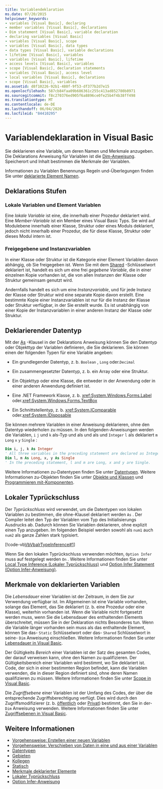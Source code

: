 ```yaml
---
title: Variablendeklaration
ms.date: 07/20/2015
helpviewer_keywords:
- variables [Visual Basic], declaring
- member variables [Visual Basic], declarations
- Dim statement [Visual Basic], variable declaration
- declaring variables [Visual Basic]
- variables [Visual Basic], scope
- variables [Visual Basic], data types
- data types [Visual Basic], variable declarations
- lifetime [Visual Basic], variables
- variables [Visual Basic], lifetime
- access levels [Visual Basic], variables
- scope [Visual Basic], declaration statements
- variables [Visual Basic], access level
- local variables [Visual Basic], declarations
- scope [Visual Basic], variables
ms.assetid: d8f10226-92b1-480f-9f53-df377b2d7e15
ms.openlocfilehash: 587cb84faa09b686361c255c413ad852780b8971
ms.sourcegitcommit: f8c270376ed905f6a8896ce0fe25b4f4b38ff498
ms.translationtype: MT
ms.contentlocale: de-DE
ms.lasthandoff: 06/04/2020
ms.locfileid: "84410295"
---
```

# <a name="variable-declaration-in-visual-basic"></a>Variablendeklaration in Visual Basic
Sie deklarieren eine Variable, um deren Namen und Merkmale anzugeben. Die Deklarations Anweisung für Variablen ist die [Dim-Anweisung](../../../language-reference/statements/dim-statement.md). Speicherort und Inhalt bestimmen die Merkmale der Variablen.  
  
 Informationen zu Variablen Benennungs Regeln und-Überlegungen finden Sie unter [deklarierte Element Namen](../declared-elements/declared-element-names.md).  
  
## <a name="declaration-levels"></a>Deklarations Stufen  
  
### <a name="local-and-member-variables"></a>Lokale Variablen und Element Variablen  
 Eine *lokale Variable* ist eine, die innerhalb einer Prozedur deklariert wird. Eine *Member-Variable* ist ein Member eines Visual Basic Typs. Sie wird auf Modulebene innerhalb einer Klasse, Struktur oder eines Moduls deklariert, jedoch nicht innerhalb einer Prozedur, die für diese Klasse, Struktur oder dieses Modul intern ist.  
  
### <a name="shared-and-instance-variables"></a>Freigegebene und Instanzvariablen  
 In einer Klasse oder Struktur ist die Kategorie einer Element Variablen davon abhängig, ob Sie freigegeben ist. Wenn Sie mit dem [Shared](../../../language-reference/modifiers/shared.md) -Schlüsselwort deklariert ist, handelt es sich um eine frei *gegebene Variable*, die in einer einzelnen Kopie vorhanden ist, die von allen Instanzen der Klasse oder Struktur gemeinsam genutzt wird.  
  
 Andernfalls handelt es sich um eine *Instanzvariable*, und für jede Instanz der Klasse oder Struktur wird eine separate Kopie davon erstellt. Eine bestimmte Kopie einer Instanzvariablen ist nur für die Instanz der Klasse oder Struktur verfügbar, in der Sie erstellt wurde. Es ist unabhängig von einer Kopie der Instanzvariablen in einer anderen Instanz der Klasse oder Struktur.  
  
## <a name="declaring-data-type"></a>Deklarierender Datentyp  
 Mit der [As](../../../language-reference/statements/as-clause.md) -Klausel in der Deklarations Anweisung können Sie den Datentyp oder Objekttyp der Variablen definieren, die Sie deklarieren. Sie können einen der folgenden Typen für eine Variable angeben:  
  
- Ein grundlegender Datentyp, z. b. `Boolean` , `Long` oder.`Decimal`  
  
- Ein zusammengesetzter Datentyp, z. b. ein Array oder eine Struktur.  
  
- Ein Objekttyp oder eine Klasse, die entweder in der Anwendung oder in einer anderen Anwendung definiert ist.  
  
- Eine .NET Framework Klasse, z. b. <xref:System.Windows.Forms.Label> oder.<xref:System.Windows.Forms.TextBox>  
  
- Ein Schnittstellentyp, z. b. <xref:System.IComparable> oder.<xref:System.IDisposable>  
  
 Sie können mehrere Variablen in einer Anweisung deklarieren, ohne den Datentyp wiederholen zu müssen. In den folgenden-Anweisungen werden die Variablen, `i` `j` und `k` als-Typ und als und als und `Integer` `l` als deklariert `m` `Long` `x` `y` `Single` :  
  
```vb  
Dim i, j, k As Integer  
' All three variables in the preceding statement are declared as Integer.  
Dim l, m As Long, x, y As Single  
' In the preceding statement, l and m are Long, x and y are Single.  
```  
  
 Weitere Informationen zu-Datentypen finden Sie unter [Datentypen](../data-types/index.md). Weitere Informationen zu-Objekten finden Sie unter [Objekte und Klassen](../objects-and-classes/index.md) und [Programmieren mit-Komponenten](https://docs.microsoft.com/previous-versions/visualstudio/visual-studio-2013/0ffkdtkf(v=vs.120)).  
  
## <a name="local-type-inference"></a>Lokaler Typrückschluss  
 Der *Typrückschluss* wird verwendet, um die Datentypen von lokalen Variablen zu bestimmen, die ohne-Klausel deklariert werden `As` . Der Compiler leitet den Typ der Variablen vom Typ des Initialisierungs Ausdrucks ab. Dadurch können Sie Variablen deklarieren, ohne explizit einen Typ anzugeben. Im folgenden Beispiel werden sowohl als `num1` auch `num2` als ganze Zahlen stark typisiert.  
  
 [!code-vb[VbVbalrTypeInference#1](~/samples/snippets/visualbasic/VS_Snippets_VBCSharp/VbVbalrTypeInference/VB/Class1.vb#1)]  
  
 Wenn Sie den lokalen Typrückschluss verwenden möchten, `Option Infer` muss auf festgelegt werden `On` . Weitere Informationen finden Sie unter [Local Type Inference (Lokaler Typrückschluss)](local-type-inference.md) und [Option Infer Statement (Option Infer-Anweisung)](../../../language-reference/statements/option-infer-statement.md).  
  
## <a name="characteristics-of-declared-variables"></a>Merkmale von deklarierten Variablen  
 Die *Lebensdauer* einer Variablen ist der Zeitraum, in dem Sie zur Verwendung verfügbar ist. Im Allgemeinen ist eine Variable vorhanden, solange das Element, das Sie deklariert (z. b. eine Prozedur oder eine Klasse), weiterhin vorhanden ist. Wenn die Variable nicht fortgesetzt werden muss, wenn Sie die Lebensdauer des enthaltenden Elements überschreitet, müssen Sie in der Deklaration nichts Besonderes tun. Wenn die Variable länger vorhanden sein muss als das enthaltende Element, können Sie das- `Static` Schlüsselwort oder das- `Shared` Schlüsselwort in seine- `Dim` Anweisung einschließen. Weitere Informationen finden Sie unter [Lebensdauer in Visual Basic](../declared-elements/lifetime.md).  
  
 Der Gültigkeits *Bereich* einer Variablen ist der Satz des gesamten Codes, der darauf verweisen kann, ohne den Namen zu qualifizieren. Der Gültigkeitsbereich einer Variablen wird bestimmt, wo Sie deklariert ist. Code, der sich in einer bestimmten Region befindet, kann die Variablen verwenden, die in dieser Region definiert sind, ohne deren Namen qualifizieren zu müssen. Weitere Informationen finden Sie unter [Scope in Visual Basic](../declared-elements/scope.md).  
  
 Die *Zugriffsebene* einer Variablen ist der Umfang des Codes, der über die entsprechende Zugriffsberechtigung verfügt. Dies wird durch den Zugriffsmodifizierer (z. b. [öffentlich](../../../language-reference/modifiers/public.md) oder [Privat](../../../language-reference/modifiers/private.md)) bestimmt, den Sie in der- `Dim` Anweisung verwenden. Weitere Informationen finden Sie unter [Zugriffsebenen in Visual Basic](../declared-elements/access-levels.md).  
  
## <a name="see-also"></a>Weitere Informationen

- [Vorgehensweise: Erstellen einer neuen Variablen](how-to-create-a-new-variable.md)
- [Vorgehensweise: Verschieben von Daten in eine und aus einer Variablen](how-to-move-data-into-and-out-of-a-variable.md)
- [Datentypen](../../../language-reference/data-types/index.md)
- [Gebieten](../../../language-reference/modifiers/protected.md)
- [Kollegen](../../../language-reference/modifiers/friend.md)
- [Statisch](../../../language-reference/modifiers/static.md)
- [Merkmale deklarierter Elemente](../declared-elements/declared-element-characteristics.md)
- [Lokaler Typrückschluss](local-type-inference.md)
- [Option Infer-Anweisung](../../../language-reference/statements/option-infer-statement.md)
